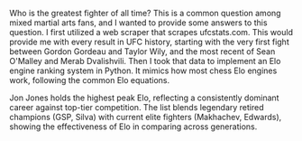 Who is the greatest fighter of all time? This is a common question among mixed martial arts fans, and I wanted to provide some answers to this question. I first utilized a web scraper that scrapes ufcstats.com. This would provide me with every result in UFC history, starting with the very first fight between Gordon Gordeau and Taylor Wily, and the most recent of Sean O'Malley and Merab Dvalishvili. Then I took that data to implement an Elo engine ranking system in Python. It mimics how most chess Elo engines work, following the common Elo equations.

Jon Jones holds the highest peak Elo, reflecting a consistently dominant career against top-tier competition. The list blends legendary retired champions (GSP, Silva) with current elite fighters (Makhachev, Edwards), showing the effectiveness of Elo in comparing across generations.
